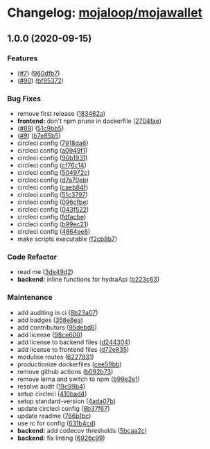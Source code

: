 # Changelog: [mojaloop/mojawallet](https://github.com/mojaloop/mojawallet)
## 1.0.0 (2020-09-15)


### Features

* ([#7](https://github.com/mojaloop/mojawallet/issues/7)) ([960dfb7](https://github.com/mojaloop/mojawallet/commit/960dfb7cfb4d95b11b69e7849591ae3c45140c16))
* ([#90](https://github.com/mojaloop/mojawallet/issues/90)) ([bf95372](https://github.com/mojaloop/mojawallet/commit/bf95372a27397a912f719916f1a53813bf623abd))


### Bug Fixes

* remove first release ([183462a](https://github.com/mojaloop/mojawallet/commit/183462a8eb52666cd87dbb2f0fa561eb366fb8b6))
* **frontend:** don't npm prune in dockerfile ([2704fae](https://github.com/mojaloop/mojawallet/commit/2704fae0136dd42e582eee2be522788969aabe7c))
* ([#89](https://github.com/mojaloop/mojawallet/issues/89)) ([51c9bb5](https://github.com/mojaloop/mojawallet/commit/51c9bb55356c3b79c7dfcb3f802545c0883440bf))
* ([#9](https://github.com/mojaloop/mojawallet/issues/9)) ([b7e85b5](https://github.com/mojaloop/mojawallet/commit/b7e85b5cceaf14ae8d888923ed03945c0c68e771))
* circleci config ([7918da6](https://github.com/mojaloop/mojawallet/commit/7918da6e214f9fbf7298dcf2607d1ce90965b885))
* circleci config ([a0949f1](https://github.com/mojaloop/mojawallet/commit/a0949f1bb7f3f5aadb1bfd82393489841ae7433f))
* circleci config ([90b1931](https://github.com/mojaloop/mojawallet/commit/90b1931a29fd1d3739a084b4f5fcf024a827fd5c))
* circleci config ([cf76c14](https://github.com/mojaloop/mojawallet/commit/cf76c14118fc12d9ab101221c5a76925fa6faf9d))
* circleci config ([504972c](https://github.com/mojaloop/mojawallet/commit/504972c0399df4326507d23ca2cfa24ef5cef030))
* circleci config ([d7a70eb](https://github.com/mojaloop/mojawallet/commit/d7a70eb2c0902bfed18a23dcac710dc8f45bd8ec))
* circleci config ([caeb84f](https://github.com/mojaloop/mojawallet/commit/caeb84f0825c8be2af1ca5b898387080f553864a))
* circleci config ([51c3797](https://github.com/mojaloop/mojawallet/commit/51c37972ad31cee4d04e857a53215e6d440d2930))
* circleci config ([096cfbe](https://github.com/mojaloop/mojawallet/commit/096cfbe03aae8680eec14b34a5bdb4f805a1786d))
* circleci config ([043f522](https://github.com/mojaloop/mojawallet/commit/043f5226d358d739c3ed2348437056545c0cdbfa))
* circleci config ([fdfacbe](https://github.com/mojaloop/mojawallet/commit/fdfacbe8d72e2ffc558f819b073a4e1adfc9f1d9))
* circleci config ([b99ec21](https://github.com/mojaloop/mojawallet/commit/b99ec216c26e0f1f24083c1cd63d43c00e8b707f))
* circleci config ([4864ee8](https://github.com/mojaloop/mojawallet/commit/4864ee8de9180bc1d709c5413cf37569c1724dd3))
* make scripts executable ([f2cb8b7](https://github.com/mojaloop/mojawallet/commit/f2cb8b7a04e6e538877a33a151cb978acdd1563f))


### Code Refactor

* read me ([3de49d2](https://github.com/mojaloop/mojawallet/commit/3de49d23a71ba62d63e74401aabe11ec4f45a097))
* **backend:** inline functions for hydraApi ([b223c63](https://github.com/mojaloop/mojawallet/commit/b223c63eead7f4b2443f4ff37dd47b91b21c2ae9))


### Maintenance

* add auditing in ci ([8b23a07](https://github.com/mojaloop/mojawallet/commit/8b23a07240d9c6081e9612be17c0c846df0ff05a))
* add badges ([358e8ea](https://github.com/mojaloop/mojawallet/commit/358e8eaf8dc2386208a7dfec303ee2a0a1ea12c5))
* add contributors ([95debd6](https://github.com/mojaloop/mojawallet/commit/95debd6c22d2dd9e1bed11bba29cc45975d0b18a))
* add license ([98ce600](https://github.com/mojaloop/mojawallet/commit/98ce60087c46846aae2af41fc96d4dce62d41f07))
* add license to backend files ([d244304](https://github.com/mojaloop/mojawallet/commit/d244304ad5976249f5ca9e785f7d1bd5da355afd))
* add license to frontend files ([d72e835](https://github.com/mojaloop/mojawallet/commit/d72e83560418d99eb2d43870f04a8f690d163953))
* modulise routes ([6227931](https://github.com/mojaloop/mojawallet/commit/62279311c5cd248d8eec50ef837654a3b5bc313f))
* productionize dockerfiles ([cee59bb](https://github.com/mojaloop/mojawallet/commit/cee59bbd822d788d3cc1e77a3e9811ba96257b5f))
* remove github actions ([b092b73](https://github.com/mojaloop/mojawallet/commit/b092b73f91386be3b839790aa568a7c192a06bbe))
* remove lerna and switch to npm ([b99e2e1](https://github.com/mojaloop/mojawallet/commit/b99e2e113020fc5d88eba3e817445d5aa1dda378))
* resolve audit ([19c99b4](https://github.com/mojaloop/mojawallet/commit/19c99b4f161503c995e24b5c1c7305a3f5fc19a2))
* setup circleci ([410bad4](https://github.com/mojaloop/mojawallet/commit/410bad46ea0d4e687946f961f4c0edb91db0d0fb))
* setup standard-version ([4ada07b](https://github.com/mojaloop/mojawallet/commit/4ada07b9a2f1775ec3998c9043a3db82a78b165a))
* update circleci config ([8b37f67](https://github.com/mojaloop/mojawallet/commit/8b37f6701c281dee34f993969cf0886f0820b592))
* update readme ([766b1bc](https://github.com/mojaloop/mojawallet/commit/766b1bc280ae86224a535eba4b761725eea3aa91))
* use rc for config ([631b4cd](https://github.com/mojaloop/mojawallet/commit/631b4cde50da56f21d9c2fa05a2147205bf1a443))
* **backend:** add codecov thresholds ([5bcaa2c](https://github.com/mojaloop/mojawallet/commit/5bcaa2cbb15a2d6a0d771297ed57816f2446c81b))
* **backend:** fix linting ([6926c99](https://github.com/mojaloop/mojawallet/commit/6926c995dbf79813f4bd7d99774d96dc068eeebc))
